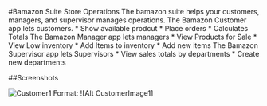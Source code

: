 #Bamazon Suite Store Operations
The bamazon suite helps your customers, managers, and supervisor manages operations.
The Bamazon Customer app lets customers.
    * Show available prodcut
    * Place orders
    * Calculates Totals
The Bamazon Manager app lets managers
    * View Products for Sale
    * View Low inventory
    * Add Items to inventory
    * Add new items
The Bamazon Supervisor app lets Supervisors
    * View sales totals by departments
    * Create new departments

##Screenshots

![Customer1](https://rudenik.github.io/assets/images/bamazon/bamazoncustomer1.jpg)
Format: ![Alt CustomerImage1]

